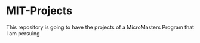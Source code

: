# MIT-Projects
 This repository is going to have the projects of a MicroMasters Program that I am persuing
